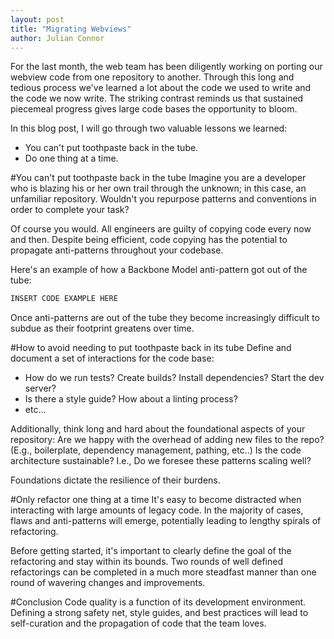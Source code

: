 ```yaml
---
layout: post
title: "Migrating Webviews"
author: Julian Connor
---
```


For the last month, the web team has been diligently working on porting our webview code from one repository to another. Through this long and tedious process we've learned a lot about the code we used to write and the code we now write. The striking contrast reminds us that sustained piecemeal progress gives large code bases the opportunity to bloom.

In this blog post, I will go through two valuable lessons we learned:
 - You can't put toothpaste back in the tube.
 - Do one thing at a time.

#You can't put toothpaste back in the tube
Imagine you are a developer who is blazing his or her own trail through the unknown; in this case, an unfamiliar repository. Wouldn't you repurpose patterns and conventions in order to complete your task?

Of course you would. All engineers are guilty of copying code every now and then. Despite being efficient, code copying has the potential to propagate anti-patterns throughout your codebase.

Here's an example of how a Backbone Model anti-pattern got out of the tube:

```js
INSERT CODE EXAMPLE HERE
```

Once anti-patterns are out of the tube they become increasingly difficult to subdue as their footprint greatens over time.

#How to avoid needing to put toothpaste back in its tube
Define and document a set of interactions for the code base:
 - How do we run tests? Create builds? Install dependencies? Start the dev server?
 - Is there a style guide? How about a linting process?
 - etc...

Additionally, think long and hard about the foundational aspects of your repository:
Are we happy with the overhead of adding new files to the repo? (E.g., boilerplate, dependency management, pathing, etc..)
Is the code architecture sustainable? I.e., Do we foresee these patterns scaling well?

Foundations dictate the resilience of their burdens.

#Only refactor one thing at a time
It's easy to become distracted when interacting with large amounts of legacy code. In the majority of cases, flaws and anti-patterns will emerge, potentially leading to lengthy spirals of refactoring. 

Before getting started, it's important to clearly define the goal of the refactoring and stay within its bounds. Two rounds of well defined refactorings can be completed in a much more steadfast manner than one round of wavering changes and improvements.

#Conclusion
Code quality is a function of its development environment. Defining a strong safety net, style guides, and best practices will lead to self-curation and the propagation of code that the team loves.
